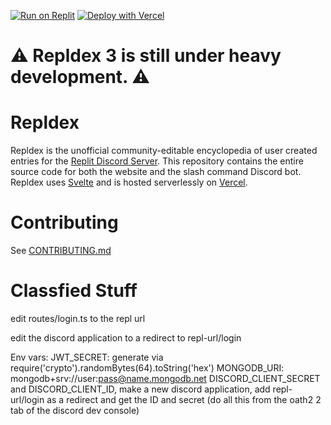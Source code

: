 [![Run on Replit](https://replit.com/badge/github/repldex/Repldex)](https://replit/com/github/repldex/Repldex)
[![Deploy with Vercel](https://vercel.com/button)](https://vercel.com/new/clone?repository-url=https%3A%2F%2Fgithub.com%2Frepldex%2FRepldex)

# ⚠️ Repldex 3 is still under heavy development. ⚠️

# Repldex

Repldex is the unofficial community-editable encyclopedia of user created entries for the [Replit Discord Server](https://replit.com/discord). This repository contains the entire source code for both the website and the slash command Discord bot. Repldex uses [Svelte](https://svelte.dev/) and is hosted serverlessly on [Vercel](https://vercel.app/).

# Contributing

See [CONTRIBUTING.md](CONTRIBUTING.md)

# Classfied Stuff

edit routes/login.ts to the repl url

edit the discord application to a redirect to repl-url/login

Env vars:
JWT_SECRET: generate via require('crypto').randomBytes(64).toString('hex')
MONGODB_URI: mongodb+srv://user:pass@name.mongodb.net
DISCORD_CLIENT_SECRET and DISCORD_CLIENT_ID, make a new discord application, add repl-url/login as a redirect and get the ID and secret (do all this from the oath2 2 tab of the discord dev console)